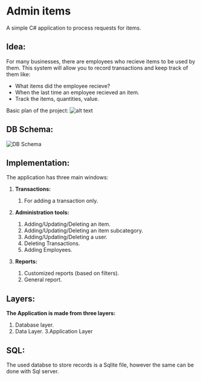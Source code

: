 # Admin items

A simple C# application to process requests for items.

## Idea:
For many businesses, there are employees who recieve items to be used by them. This system will allow you to record transactions and keep track of them like:
- What items did the employee recieve?
- When the last time an employee recieved an item.
- Track the items, quantities, value.  

Basic plan of the project:
![alt text]( https://i.imgur.com/PMvPJog.jpg "Basic plan of the project")

## DB Schema:
![DB Schema]( https://i.imgur.com/N8zyy8G.jpg "DB Schema")

## Implementation:
The application has three main windows:  
1. **Transactions:**
    1. For adding a transaction only.
    
2. **Administration tools:**
    1. Adding/Updating/Deleting an item.
    2. Adding/Updating/Deleting an item subcategory.
    3. Adding/Updating/Deleting a user.
    4. Deleting Transactions.
    5. Adding Employees.
    
3. **Reports:**
    1. Customized reports (based on filters).
    2. General report.  

## Layers:
**The Application is made from three layers:**
1. Database layer.
2. Data Layer.
3.Application Layer  

## SQL:
The used databse to store records is a Sqlite file, however the same can be done with Sql server.  
